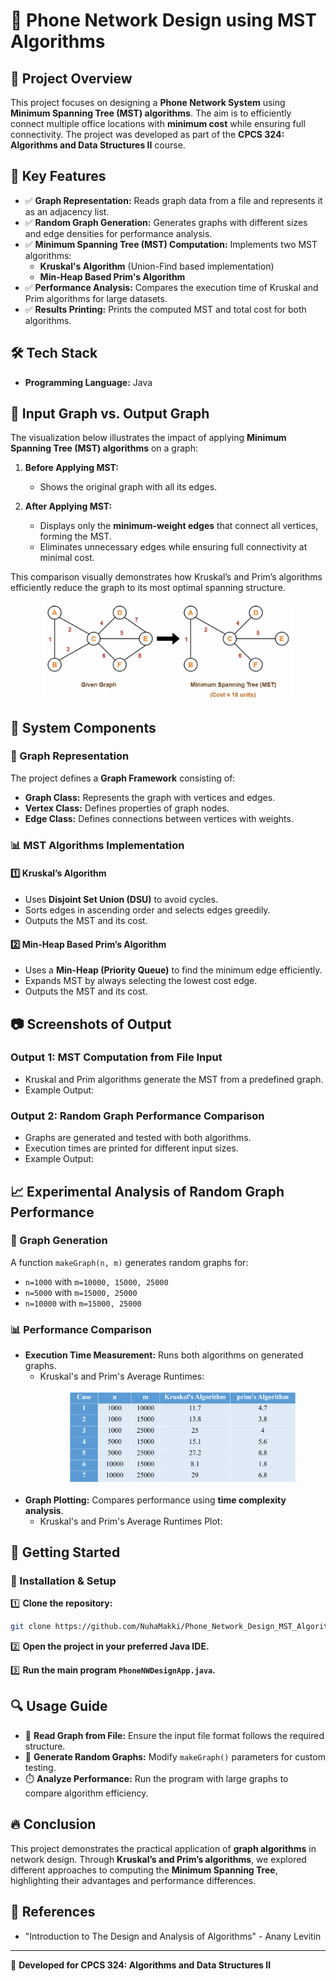 # 📡 Phone Network Design using MST Algorithms

## 🚀 Project Overview
This project focuses on designing a **Phone Network System** using **Minimum Spanning Tree (MST) algorithms**. The aim is to efficiently connect multiple office locations with **minimum cost** while ensuring full connectivity. The project was developed as part of the **CPCS 324: Algorithms and Data Structures II** course.

## 🎯 Key Features
- ✅ **Graph Representation:** Reads graph data from a file and represents it as an adjacency list.
- ✅ **Random Graph Generation:** Generates graphs with different sizes and edge densities for performance analysis.
- ✅ **Minimum Spanning Tree (MST) Computation:** Implements two MST algorithms:
  - **Kruskal's Algorithm** (Union-Find based implementation)
  - **Min-Heap Based Prim's Algorithm**
- ✅ **Performance Analysis:** Compares the execution time of Kruskal and Prim algorithms for large datasets.
- ✅ **Results Printing:** Prints the computed MST and total cost for both algorithms.

## 🛠️ Tech Stack
- **Programming Language:** Java

## 📌 Input Graph vs. Output Graph  

The visualization below illustrates the impact of applying **Minimum Spanning Tree (MST) algorithms** on a graph:  

1. **Before Applying MST:**  
   - Shows the original graph with all its edges.  

2. **After Applying MST:**  
   - Displays only the **minimum-weight edges** that connect all vertices, forming the MST.  
   - Eliminates unnecessary edges while ensuring full connectivity at minimal cost.  

This comparison visually demonstrates how Kruskal’s and Prim’s algorithms efficiently reduce the graph to its most optimal spanning structure.

<p align="center">  
  <img src="MST_img/MST_Graph.png" width="80%" alt="MST Computation Before and After">  
</p>  


## 📌 System Components
### 📜 Graph Representation
The project defines a **Graph Framework** consisting of:
- **Graph Class:** Represents the graph with vertices and edges.
- **Vertex Class:** Defines properties of graph nodes.
- **Edge Class:** Defines connections between vertices with weights.

### 📊 MST Algorithms Implementation
#### 1️⃣ Kruskal’s Algorithm
- Uses **Disjoint Set Union (DSU)** to avoid cycles.
- Sorts edges in ascending order and selects edges greedily.
- Outputs the MST and its cost.

#### 2️⃣ Min-Heap Based Prim’s Algorithm
- Uses a **Min-Heap (Priority Queue)** to find the minimum edge efficiently.
- Expands MST by always selecting the lowest cost edge.
- Outputs the MST and its cost.

## 📷 Screenshots of Output
### Output 1: MST Computation from File Input
- Kruskal and Prim algorithms generate the MST from a predefined graph.
- Example Output:


### Output 2: Random Graph Performance Comparison
- Graphs are generated and tested with both algorithms.
- Execution times are printed for different input sizes.
- Example Output:


## 📈 Experimental Analysis of Random Graph Performance
### 🔬 Graph Generation
A function `makeGraph(n, m)` generates random graphs for:
- `n=1000` with `m=10000, 15000, 25000`
- `n=5000` with `m=15000, 25000`
- `n=10000` with `m=15000, 25000`

### 📊 Performance Comparison
- **Execution Time Measurement:** Runs both algorithms on generated graphs.
  - Kruskal's and Prim's Average Runtimes:
    <p align="center"> <img src="MST_img/average_runtimes.png" width="80%" alt="Random Graph Performance Comparison"> </p>
- **Graph Plotting:** Compares performance using **time complexity analysis**.
  - Kruskal's and Prim's Average Runtimes Plot:



## 🚀 Getting Started
### 🔧 Installation & Setup
1️⃣ **Clone the repository:**
   ```sh
   git clone https://github.com/NuhaMakki/Phone_Network_Design_MST_Algorithms.git
   ```

2️⃣ **Open the project in your preferred Java IDE.**

3️⃣ **Run the main program `PhoneNWDesignApp.java`.**

## 🔍 Usage Guide
- 📂 **Read Graph from File:** Ensure the input file format follows the required structure.
- 🔢 **Generate Random Graphs:** Modify `makeGraph()` parameters for custom testing.
- ⏱️ **Analyze Performance:** Run the program with large graphs to compare algorithm efficiency.

## 🔥 Conclusion
This project demonstrates the practical application of **graph algorithms** in network design. Through **Kruskal’s and Prim’s algorithms**, we explored different approaches to computing the **Minimum Spanning Tree**, highlighting their advantages and performance differences.

## 📌 References
- "Introduction to The Design and Analysis of Algorithms" - Anany Levitin

---
📌 **Developed for CPCS 324: Algorithms and Data Structures II**

